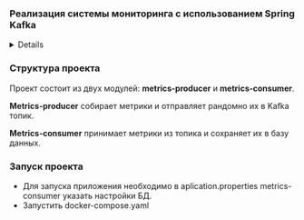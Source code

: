 ### Реализация системы мониторинга с использованием Spring Kafka

<details>
  Цель:
Создать систему мониторинга, которая будет отслеживать работу различных компонентов вашего приложения с помощью Spring Kafka. Эта система будет включать в себя Producer для отправки метрик, Consumer для их обработки и анализа, а также REST API для просмотра метрик.

Общая архитектура системы:

Producer Service:

Создать микросервис "Metrics Producer", который будет отслеживать и собирать метрики работы приложения и отправлять их в Kafka топик "metrics-topic".
Реализовать следующие API для взаимодействия с микросервисом:
POST /metrics: Отправка метрик работы приложения в формате JSON. Метрики могут включать информацию о производительности, использовании ресурсов, ошибках и т. д.
Consumer Service:

Создать микросервис "Metrics Consumer", который будет принимать метрики из Kafka топика "metrics-topic" и анализировать их для выявления проблем и трендов.
Реализовать обработку метрик и вывод статистики в логи или базу данных для последующего анализа.
REST API:

Реализовать REST API в микросервисе "Metrics Consumer" для просмотра метрик.
GET /metrics: Получение списка всех метрик.
GET /metrics/{id}: Получение конкретной метрики по ее идентификатору.

Критерии успешного выполнения:

Микросервисы должны успешно обмениваться данными через Kafka и обеспечивать сбор и анализ метрик работы приложения.
API должно быть хорошо спроектировано, документировано и соответствовать принципам RESTful. 
Система должна быть масштабируемой, надежной и обладать высокой производительностью.
Должна быть предоставлена документация, объясняющая архитектуру системы, конфигурацию Kafka, а также инструкции по запуску и использованию системы.
</details>

### Структура проекта
Проект состоит из двух модулей: **metrics-producer** и **metrics-consumer**.

**Metrics-producer** собирает метрики и отправляет рандомно их в Kafka топик.

**Metrics-consumer** принимает метрики из топика и сохраняет их в базу данных. 

 ### Запуск проекта
- Для запуска приложения необходимо в aplication.properties metrics-consumer указать настройки БД.
- Запустить docker-compose.yaml

 

